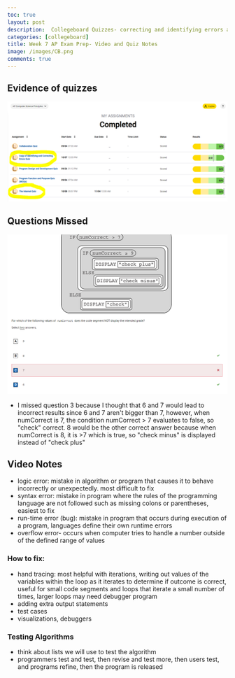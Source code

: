 ```yaml
---
toc: true
layout: post
description:  Collegeboard Quizzes- correcting and identifying errors and internet quiz 
categories: [collegeboard]
title: Week 7 AP Exam Prep- Video and Quiz Notes
image: /images/CB.png
comments: true
---
```


## Evidence of quizzes 

![](https://github.com/kayleehou/myproject/blob/master/images/week7cbquiz.PNG?raw=true)


## Questions Missed 
![](https://github.com/kayleehou/myproject/blob/master/images/7_error.PNG?raw=true)

- I missed question 3 because I thought that 6 and 7 would lead to incorrect results since 6 and 7 aren't bigger than 7, however, when numCorrect is 7, the condition numCorrect > 7 evaluates to false, so "check" correct. 8 would be the other correct answer because when numCorrect is 8, it is >7 which is true, so "check minus" is displayed instead of "check plus"

## Video Notes
- logic error: mistake in algorithm or program that causes it to behave incorrectly or unexpectedly. most difficult to fix
- syntax error: mistake in program where the rules of the programming language are not followed such as missing colons or parentheses, easiest to fix
- run-time error (bug): mistake in program that occurs during execution of a program, languages define their own runtime errors
- overflow error- occurs when computer tries to handle a number outside of the defined range of values
### How to fix:
-  hand tracing: most helpful with iterations, writing out values of the variables within the loop as it iterates to determine if outcome is correct, useful for small code segments and loops that iterate a small number of times, larger loops may need debugger program 
- adding extra output statements 
- test cases
- visualizations, debuggers 
### Testing Algorithms
- think about lists we will use to test the algorithm
- programmers test and test, then revise and test more, then users test, and programs refine, then the program is released






